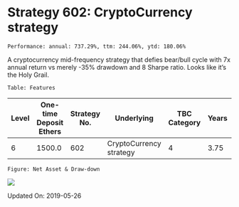 
# Strategy 602: CryptoCurrency strategy

    Performance: annual: 737.29%, ttm: 244.06%, ytd: 180.06%

  
A cryptocurrency mid-frequency strategy that defies bear/bull cycle with 7x annual return vs merely -35% drawdown and 8 Sharpe ratio. Looks like it’s the Holy Grail.
    

    Table: Features

| Level | One-time Deposit Ethers | Strategy No. | Underlying | TBC Category | Years | Annualized RoR | Largest Drawdown | R/D | Sharpe Ratio | TTM | YTD |
|-------|-------------------------|--------------|-----------------------|-----------------|--------------|----------------|------------------|-----|--------------|--------|-------|
|6|1500.0|602|CryptoCurrency strategy|4|3.75|737.29%|-34.43%|21.41|9.20|244.06%|180.06%|

    Figure: Net Asset & Draw-down

![](/home/lecoffeeprince/workspace_scala/StrategyDailyUpdate/marketing//imgs/Strategy_602_CryptoCurrency_strategy.png)

Updated On: 2019-05-26
    